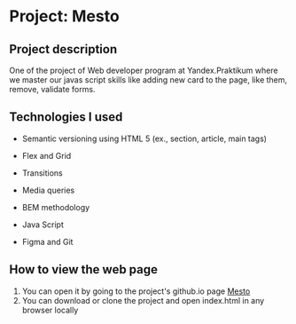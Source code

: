 # Project: Mesto

## Project description

One of the project of Web developer program at Yandex.Praktikum where we master our javas script skills like adding new card to the page, like them, remove, validate forms.

## Technologies I used

* Semantic versioning using HTML 5 (ex., section, article, main tags)
* Flex and Grid
* Transitions
* Media queries
* BEM methodology
* Java Script

* Figma and Git

## How to view the web page

1. You can open it by going to the project's github.io page [Mesto](https://pincats.github.io/mesto/)
2. You can download or clone the project and open index.html in any browser locally
